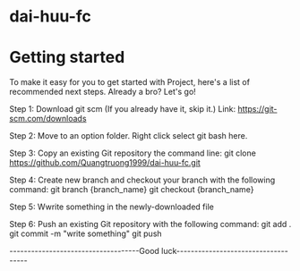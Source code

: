 # dai-huu-fc
# Getting started
To make it easy for you to get started with Project, here's a list of recommended next steps.
Already a bro? Let's go!

Step 1: Download git scm (If you already have it, skip it.)
Link: https://git-scm.com/downloads

Step 2: Move to an option folder. Right click select git bash here.

Step 3: Copy an existing Git repository the command line:
git clone https://github.com/Quangtruong1999/dai-huu-fc.git

Step 4: Create new branch and checkout your branch with the following command:
git branch {branch_name}
git checkout {branch_name}

Step 5: Wwrite something in the newly-downloaded file

Step 6: Push an existing Git repository with the following command:
git add .
git commit -m "write something"
git push

------------------------------------Good luck------------------------------------
